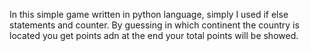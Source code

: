 In this simple game written in python language, simply I used if else statements and counter.
By guessing in which continent the country is located you get points adn at the end your total points will be showed.
